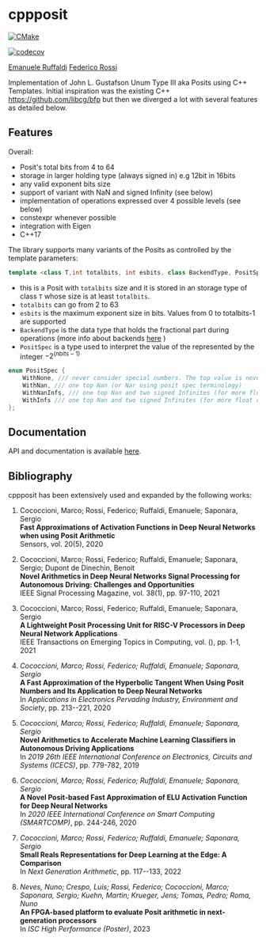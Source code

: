   
# cppposit

[![CMake](https://github.com/federicorossifr/cppposit/actions/workflows/cmake.yml/badge.svg)](https://github.com/federicorossifr/cppposit/actions/workflows/cmake.yml)

[![codecov](https://codecov.io/gh/federicorossifr/cppposit/branch/main/graph/badge.svg?token=K2GHRUL9XV)](https://codecov.io/gh/federicorossifr/cppposit)

[Emanuele Ruffaldi](https://github.com/eruffaldi)
[Federico Rossi](https://github.com/federicorossifr)

Implementation of John L. Gustafson Unum Type III aka Posits using C++ Templates.
Initial inspiration was the existing C++ https://github.com/libcg/bfp but then we diverged a lot with several features as detailed below.






## Features
Overall:

- Posit's total bits from 4 to 64
- storage in larger holding type (always signed in) e.g 12bit in 16bits
- any valid exponent bits size
- support of variant with NaN and signed Infinity (see below)
- implementation of operations expressed over 4 possible levels (see below)
- constexpr whenever possible
- integration with Eigen
- C++17

The library supports many variants of the Posits as controlled by the template parameters:

```c++
template <class T,int totalbits, int esbits, class BackendType, PositSpec specs>
```

- this is a Posit with `totalbits` size and it is stored in an storage type of class `T` whose size is at least `totalbits`.
- `totalbits` can go from 2 to 63
- `esbits` is the maximum exponent size in bits. Values from 0 to totalbits-1 are supported
- `BackendType` is the data type that holds the fractional part during operations (more info about backends [here](https://federicorossifr.github.io/cppposit/docBackends.html) )
- `PositSpec` is a type used to interpret the value of the represented by the integer $-2^{(nbits-1)}$

```c++
enum PositSpec {
	WithNone, /// never consider special numbers. The top value is never present
	WithNan, /// one top Nan (or Nar using posit spec terminology)
	WithNanInfs, /// one top Nan and two signed Infinites (for more float compatibility)
	WithInfs /// one top Nan and two signed Infinites (for more float compatibility)
}; 
```


## Documentation

API and documentation is available [here](https://federicorossifr.github.io/cppposit/).

## Bibliography

cppposit has been extensively used and expanded by the following works:


1.  Cococcioni, Marco; Rossi, Federico; Ruffaldi, Emanuele; Saponara, Sergio  
    **Fast Approximations of Activation Functions in Deep Neural Networks when using Posit Arithmetic**  
    Sensors, vol. 20(5), 2020  
    
2.  Cococcioni, Marco; Rossi, Federico; Ruffaldi, Emanuele; Saponara, Sergio; Dupont de Dinechin, Benoit  
    **Novel Arithmetics in Deep Neural Networks Signal Processing for Autonomous Driving: Challenges and Opportunities**  
    IEEE Signal Processing Magazine, vol. 38(1), pp. 97-110, 2021  
    
3.  Cococcioni, Marco; Rossi, Federico; Ruffaldi, Emanuele; Saponara, Sergio  
    **A Lightweight Posit Processing Unit for RISC-V Processors in Deep Neural Network Applications**  
    IEEE Transactions on Emerging Topics in Computing, vol. (), pp. 1-1, 2021  

4.  _Cococcioni, Marco; Rossi, Federico; Ruffaldi, Emanuele; Saponara, Sergio_  
    **A Fast Approximation of the Hyperbolic Tangent When Using Posit Numbers and Its Application to Deep Neural Networks**  
    In _Applications in Electronics Pervading Industry, Environment and Society_, pp. 213--221, 2020  
    
5.  _Cococcioni, Marco; Rossi, Federico; Ruffaldi, Emanuele; Saponara, Sergio_  
    **Novel Arithmetics to Accelerate Machine Learning Classifiers in Autonomous Driving Applications**  
    In _2019 26th IEEE International Conference on Electronics, Circuits and Systems (ICECS)_, pp. 779-782, 2019  
    
6.  _Cococcioni, Marco; Rossi, Federico; Ruffaldi, Emanuele; Saponara, Sergio_  
    **A Novel Posit-based Fast Approximation of ELU Activation Function for Deep Neural Networks**  
    In _2020 IEEE International Conference on Smart Computing (SMARTCOMP)_, pp. 244-246, 2020  
    
7.  _Cococcioni, Marco; Rossi, Federico; Ruffaldi, Emanuele; Saponara, Sergio_  
    **Small Reals Representations for Deep Learning at the Edge: A Comparison**  
    In _Next Generation Arithmetic_, pp. 117--133, 2022  
    
8.  _Neves, Nuno; Crespo, Luis; Rossi, Federico; Cococcioni, Marco; Saponara, Sergio; Kuehn, Martin; Krueger, Jens; Tomas, Pedro; Roma, Nuno_  
    **An FPGA-based platform to evaluate Posit arithmetic in next-generation processors**  
    In _ISC High Performance (Poster)_, 2023  
